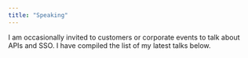```yaml
---
title: "Speaking"
---
```


I am occasionally invited to customers or corporate events to talk about APIs and SSO.
I have compiled the list of my latest talks below.
